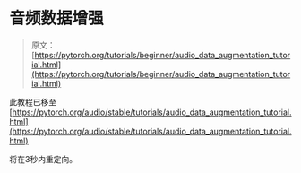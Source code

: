 # 音频数据增强

> 原文：[https://pytorch.org/tutorials/beginner/audio_data_augmentation_tutorial.html](https://pytorch.org/tutorials/beginner/audio_data_augmentation_tutorial.html)

此教程已移至[https://pytorch.org/audio/stable/tutorials/audio_data_augmentation_tutorial.html](https://pytorch.org/audio/stable/tutorials/audio_data_augmentation_tutorial.html)

将在3秒内重定向。
